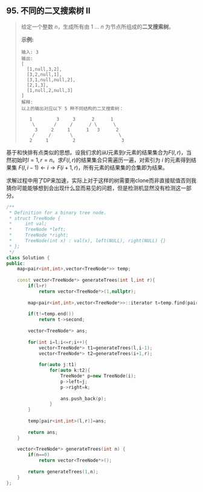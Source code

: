 ## 95. 不同的二叉搜索树 II



> 给定一个整数 *n*，生成所有由 1 ... *n* 为节点所组成的**二叉搜索树**。
>
> **示例:**
>
> ```
> 输入: 3
> 输出:
> [
>   [1,null,3,2],
>   [3,2,null,1],
>   [3,1,null,null,2],
>   [2,1,3],
>   [1,null,2,null,3]
> ]
> 解释:
> 以上的输出对应以下 5 种不同结构的二叉搜索树：
> 
>    1         3     3      2      1
>     \       /     /      / \      \
>      3     2     1      1   3      2
>     /     /       \                 \
>    2     1         2                 3
> ```



基于和快排有点类似的思想。设我们求的从l元素到r元素的结果集合为$F(l,r)$，当然初始时$l=1,r=n$。求$F(l,r)$的结果集合只需遍历一遍，对索引为 $i$ 的元素得到结果集 $F(l,i-1)←i→F(i+1,r)$，所有元素的结果集的合集即为结果。

求解过程中用了DP来加速，实际上对于这样的树需要用clone而非直接赋值否则我猜你可能能够想到会出现什么显而易见的问题，但是检测机显然没有检测这一部分。



```C++
/**
 * Definition for a binary tree node.
 * struct TreeNode {
 *     int val;
 *     TreeNode *left;
 *     TreeNode *right;
 *     TreeNode(int x) : val(x), left(NULL), right(NULL) {}
 * };
 */
class Solution {
public:
    map<pair<int,int>,vector<TreeNode*>> temp;
    
    const vector<TreeNode*> generateTrees(int l,int r){
        if(l>r)
            return vector<TreeNode*>(1,nullptr);
        
        map<pair<int,int>,vector<TreeNode*>>::iterator t=temp.find(pair<int,int>(l,r));
        
        if(t!=temp.end())
            return t->second;
            
        vector<TreeNode*> ans;
        
        for(int i=l;i<=r;i++){
            vector<TreeNode*> t1=generateTrees(l,i-1);
            vector<TreeNode*> t2=generateTrees(i+1,r);
            
            for(auto j:t1)
                for(auto k:t2){
                    TreeNode* p=new TreeNode(i);
                    p->left=j;
                    p->right=k;
                    
                    ans.push_back(p);
                }
        }
        
        temp[pair<int,int>(l,r)]=ans;
        
        return ans;
    }
    
    vector<TreeNode*> generateTrees(int n) {
        if(n==0)
            return vector<TreeNode*>();
        
        return generateTrees(1,n);
    }
};
```

